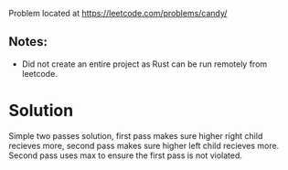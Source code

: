 Problem located at https://leetcode.com/problems/candy/

## Notes:
- Did not create an entire project as Rust can be run remotely from leetcode.

# Solution
Simple two passes solution, first pass makes sure higher right child recieves more, second pass makes sure higher left child recieves more.
Second pass uses max to ensure the first pass is not violated.